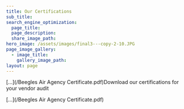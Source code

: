 ```yaml
---
title: Our Certifications
sub_title:
search_engine_optimization:
  page_title:
  page_description:
  share_image_path:
hero_image: /assets/images/final3---copy-2-10.JPG
page_image_gallery:
  - image_title:
    gallery_image_path:
layout: page
---
```


[…](/Beegles Air Agency Certificate.pdf)Download our certifications for your vendor audit

[…](/Beegles Air Agency Certificate.pdf)